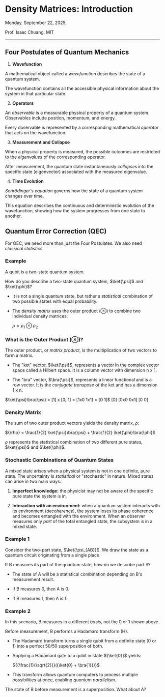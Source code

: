 # Density Matrices:  Introduction

Monday, September 22, 2025

Prof. Isaac Chuang, MIT

---

## Four Postulates of Quantum Mechanics

1. __Wavefunction__

A mathematical object called a _wavefunction_ describes the state of a quantum system.

The wavefunction contains all the accessible physical information about the system in that particular state.

2. __Operators__

An _observable_ is a measurable physical property of a quantum system.  Observables include position, momentum, and energy.

Every observable is represented by a corresponding mathematical _operator_ that acts on the wavefunction.

3. __Measurement and Collapse__

When a physical property is measured, the possible outcomes are restricted to the _eigenvalues_ of the corresponding operator.

After measurement, the quantum state instantaneously _collapses_ into the specific state (eigenvector) associated with the measured eigenvalue.

4. __Time Evolution__

_Schrödinger's equation_ governs how the state of a quantum system changes over time.

This equation describes the continuous and deterministic evolution of the wavefunction, showing how the system progresses from one state to another.

## Quantum Error Correction (QEC)

For QEC, we need more than just the Four Postulates.  We also need _classical statistics_.

### Example

A qubit is a two-state quantum system.  

How do you describe a two-state quantum system, $\ket{\psi}$ and $\ket{\phi}$?

-  It is not a single quantum state, but rather a _statistical_ combination of two possible states with equal probability.

-  The _density matrix_ uses the outer product ($\otimes$) to combine two individual density matrices:

    $\rho = {\rho_1} \otimes {\rho_2}$


### What is the Outer Product ($\otimes$)?

The outer product, or _matrix product_, is the multiplication of two vectors to form a matrix.

-  The "ket" vector, $\ket{\psi}$, represents a vector in the complex vector space called a Hilbert space.  It is a column vector with dimension n x 1.

-  The "bra" vector, $\bra{\psi}$, represents a linear functional and is a row vector.  It is the _conjugate transpose_ of the ket and has a dimension 1 x n.

$\ket{\psi}\bra{\psi} = [1] x [0, 1] =  [1x0  1x1] =  [0 1]$
                        [0]             [0x0  0x1]    [0 0]



### Density Matrix

The sum of two outer product vectors yields the density matrix, ${\rho}$:

  ${\rho} = \frac{1}{2} \ket{\psi}\bra{\psi} + \frac{1}{2} \ket{\phi}\bra{\phi}$

${\rho}$ represents the statistical combination of two different pure states, $\ket{\psi}$ and $\ket{\phi}$.

### Stochastic Combinations of Quantum States

A mixed state arises when a physical system is not in one definite, pure state.  The uncertainty is _statistical_ or "stochastic" in nature.  Mixed states can arise in two main ways:

1. __Imperfect knowledge:__ the physicist may not be aware of the specific pure state the system is in.

2. __Interaction with an environment:__ when a quantum system interacts with its environment (_decoherence_), the system loses its phase coherence and becomes entangled with the environment.  When an observer measures only _part_ of the total entangled state, the subsystem is in a mixed state.

### Example 1

Consider the two-part state, $\ket{\psi_{AB}}$.  We draw the state as a quantum circuit originating from a single place.

If B measures its part of the quantum state, how do we describe part A?

  - The state of A will be a statistical combination depending on B's measurement result.

  - If B measures 0, then A is 0.

  - If B measures 1, then A is 1.


### Example 2

In this scenario, B measures in a different _basis_, not the 0 or 1 shown above.

Before measurement, B performs a Hadamard transform (H).

  -  The Hadamard transform turns a single qubit from a definite state (0 or 1) into a perfect 50/50 superposition of both.

  -  Applying a Hadamard gate to a qubit in state ${\ket{0}}$ yields:

      ${{\frac{1}{\sqrt{2}}}({\ket{0} + \bra{1}})}$

  -  This transform allows quantum computers to process multiple possibilities at once, enabling _quantum parallelism_.

The state of B before measurement is a superposition.  What about A?











